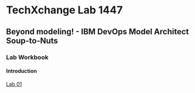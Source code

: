 # TechXchange Lab 1447

## Beyond modeling! - IBM DevOps Model Architect Soup-to-Nuts

### Lab Workbook

#### Introduction

[Lab 01](01_Introduction_to_basic_UML.md)
